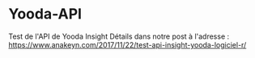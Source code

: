 # Yooda-API
Test de l'API de Yooda Insight
Détails dans notre post à l'adresse : https://www.anakeyn.com/2017/11/22/test-api-insight-yooda-logiciel-r/
